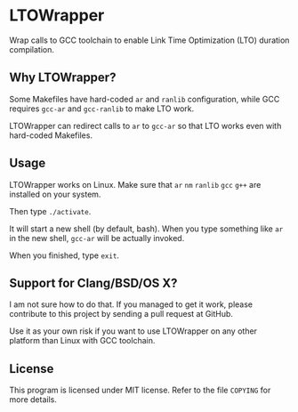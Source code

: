 # LTOWrapper

Wrap calls to GCC toolchain to enable Link Time Optimization (LTO) duration compilation.

## Why LTOWrapper?

Some Makefiles have hard-coded `ar` and `ranlib` configuration, while GCC requires `gcc-ar` and `gcc-ranlib` to make LTO work.

LTOWrapper can redirect calls to `ar` to `gcc-ar` so that LTO works even with hard-coded Makefiles.

## Usage

LTOWrapper works on Linux. Make sure that `ar` `nm` `ranlib` `gcc` `g++` are installed on your system.

Then type `./activate`.

It will start a new shell (by default, bash). When you type something like `ar` in the new shell, `gcc-ar` will be actually invoked. 

When you finished, type `exit`.

## Support for Clang/BSD/OS X?

I am not sure how to do that. If you managed to get it work, please contribute to this project by sending a pull request at GitHub.

Use it as your own risk if you want to use LTOWrapper on any other platform than Linux with GCC toolchain.

## License

This program is licensed under MIT license. Refer to the file `COPYING` for more details.
